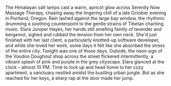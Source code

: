 The Himalayan salt lamps cast a warm, apricot glow across Serenity Now Massage Therapy, chasing away the lingering chill of a late October evening in Portland, Oregon. Rain lashed against the large bay window, the rhythmic drumming a soothing counterpoint to the gentle strains of Tibetan chanting music.  Elara Juniper Hayes, her hands still smelling faintly of lavender and bergamot, sighed and rubbed the tension from her own neck.  She'd just finished with her last client, a particularly knotted-up software developer, and while she loved her work, some days it felt like she absorbed the stress of the entire city.  Tonight was one of those days.  Outside, the neon sign of the Voodoo Doughnut shop across the street flickered intermittently, a vibrant splash of pink and purple in the grey cityscape. Elara glanced at the clock – almost 10 PM.  Time to lock up and head home to her cozy apartment, a sanctuary nestled amidst the bustling urban jungle.  But as she reached for her keys, a sharp rap at the door made her jump.

